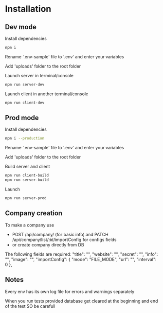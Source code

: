 # Installation
## Dev mode
Install dependencies
```bash
npm i
```
Rename '.env-sample' file to '.env' and enter your variables

Add 'uploads' folder to the root folder

Launch server in terminal/console
```bash
npm run server-dev
```
Launch client in another terminal/console
```bash
npm run client-dev
```

## Prod mode
Install dependencies
```bash
npm i --production
```
Rename '.env-sample' file to '.env' and enter your variables

Add 'uploads' folder to the root folder

Build server and client
```bash
npm run client-build
npm run server-build
```

Launch
```bash
npm run server-prod
```

## Company creation
To make a company use 
- POST /api/company/ (for basic info) and PATCH /api/company/list/:id/importConfig for configs fields
- or create company directly from DB

The following fields are required:
  "title": "",
  "website": "",
  "secret": "",
  "info": "",
  "image": "",
  "importConfig": {
      "mode": "FILE_MODE",
      "url": "",
      "interval": 0
  },

## Notes
Every env has its own log file for errors and warnings separately

When you run tests provided database get cleared at the beginning and end of the test SO be carefull

